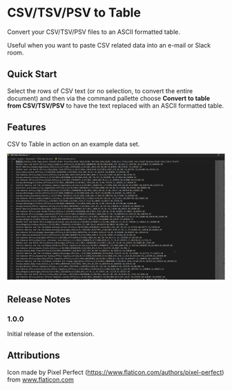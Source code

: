 # CSV/TSV/PSV to Table

Convert your CSV/TSV/PSV files to an ASCII formatted table.

Useful when you want to paste CSV related data into an e-mail or Slack room.

## Quick Start

Select the rows of CSV text (or no selection, to convert the entire document) and then via the command pallette choose __Convert to table from CSV/TSV/PSV__ to have the text replaced with an ASCII formatted table.

## Features

CSV to Table in action on an example data set.

![Convert to Table](images/demo.gif)

## Release Notes

### 1.0.0

Initial release of the extension.

## Attributions
Icon made by Pixel Perfect (https://www.flaticon.com/authors/pixel-perfect) from www.flaticon.com
